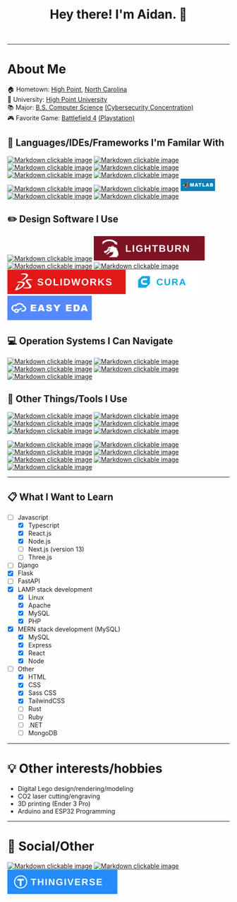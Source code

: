 <div align="center">
    <h1>Hey there! I'm Aidan. 👋</h1>
    <img src="https://komarev.com/ghpvc/?username=akk20&style=flat-square&color=blue" alt=""/>
</div>

----

# About Me
🏠 Hometown: [High Point](https://www.highpointnc.gov/), [North Carolina](https://www.nc.gov/)  
🏫 University: [High Point University](https://www.highpoint.edu/)  
📚 Major: [B.S. Computer Science](https://www.highpoint.edu/computerscience/) [(Cybersecurity Concentration)](https://www.ibm.com/topics/cybersecurity)  
🎮 Favorite Game: [Battlefield 4](https://www.ea.com/games/battlefield/battlefield-4) [(Playstation)](https://www.playstation.com/en-us/)

## 📜 Languages/IDEs/Frameworks I'm Familar With
[![Markdown clickable image](https://img.shields.io/badge/C%2B%2B-00599C?style=for-the-badge&logo=c%2B%2B&logoColor=white "C++")](https://en.wikipedia.org/wiki/C%2B%2B)
[![Markdown clickable image](https://img.shields.io/badge/JavaScript-323330?style=for-the-badge&logo=javascript&logoColor=F7DF1E "JavaScript")](https://www.javascript.com/)
[![Markdown clickable image](https://img.shields.io/badge/TypeScript-007ACC?style=for-the-badge&logo=typescript&logoColor=white "TypeScript")](https://www.typescriptlang.org/)
[![Markdown clickable image](https://img.shields.io/badge/Python-FFD43B?style=for-the-badge&logo=python&logoColor=darkgreen "Python")](https://www.python.org/)
[![Markdown clickable image](https://img.shields.io/badge/MySQL-005C84?style=for-the-badge&logo=mysql&logoColor=white "MySQL")](https://www.mysql.com/)
[![Markdown clickable image](https://img.shields.io/badge/Atom-66595C?style=for-the-badge&logo=Atom&logoColor=white "Atom")](https://atom.io/)
[![Markdown clickable image](https://img.shields.io/badge/PowerShell-5391FE?style=for-the-badge&logo=PowerShell&logoColor=white "PowerShell")](https://docs.microsoft.com/en-us/powershell/)
[![Markdown clickable image](https://img.shields.io/badge/Arduino_IDE-00979D?style=for-the-badge&logo=arduino&logoColor=white "Arduino IDE")](https://www.arduino.cc/en/software)
[![Markdown clickable image](/assets/badges/MATLAB_Badge.png "MATLAB")](https://www.mathworks.com/products/matlab.html)
[![Markdown clickable image](https://img.shields.io/badge/HTML5-E34F26?style=for-the-badge&logo=html5&logoColor=white "HTML5")](https://html.com/html5/)
[![Markdown clickable image](https://img.shields.io/badge/CSS3-1572B6?style=for-the-badge&logo=css3&logoColor=white "CSS3")](https://en.wikipedia.org/wiki/CSS)
<!-- [![Markdown clickable image](https://img.shields.io/badge/PHP-777BB4?style=for-the-badge&logo=php&logoColor=white "PHP")](https://www.php.net/) -->

## ✏️ Design Software I Use
[![Markdown clickable image](https://img.shields.io/badge/Inkscape-000000?style=for-the-badge&logo=Inkscape&logoColor=white "Inkscape")](https://inkscape.org/)
[![Markdown clickable image](/assets/badges/LightBurn_Badge.svg "LightBurn")](https://lightburnsoftware.com/)
[![Markdown clickable image](https://img.shields.io/badge/gimp-5C5543?style=for-the-badge&logo=gimp&logoColor=white "Gimp")](https://www.gimp.org/)
[![Markdown clickable image](https://img.shields.io/badge/blender-%23F5792A.svg?style=for-the-badge&logo=blender&logoColor=white "Blender")](https://www.blender.org/)
[![Markdown clickable image](/assets/badges/SolidWorks_Badge.svg "SolidWorks")](https://www.solidworks.com/)
[![Markdown clickable image](/assets/badges/Cura_Badge.svg "Cura")](https://ultimaker.com/software/ultimaker-cura)
[![Markdown clickable image](/assets/badges/EasyEDA_Badge.svg "EasyEDA")](https://easyeda.com/)

## 💻 Operation Systems I Can Navigate
[![Markdown clickable image](https://img.shields.io/badge/Windows-0078D6?style=for-the-badge&logo=windows&logoColor=white "Windows")](https://www.microsoft.com/en-us/windows)
[![Markdown clickable image](https://img.shields.io/badge/Ubuntu-E95420?style=for-the-badge&logo=ubuntu&logoColor=white "Ubuntu")](https://ubuntu.com/)
[![Markdown clickable image](https://img.shields.io/badge/Android-3DDC84?style=for-the-badge&logo=android&logoColor=white "Android")](https://www.android.com/)
[![Markdown clickable image](https://img.shields.io/badge/iOS-000000?style=for-the-badge&logo=ios&logoColor=white "iOS")](https://www.apple.com/)
[![Markdown clickable image](https://img.shields.io/badge/mac%20os-000000?style=for-the-badge&logo=apple&logoColor=white "Mac OS")](https://www.apple.com/)


## 🔧 Other Things/Tools I Use
[![Markdown clickable image](https://img.shields.io/badge/Arduino-00979D?style=for-the-badge&logo=Arduino&logoColor=white "Arduino")](https://www.arduino.cc/)
[![Markdown clickable image](https://img.shields.io/badge/Raspberry%20Pi-A22846?style=for-the-badge&logo=Raspberry%20Pi&logoColor=white "Raspberry Pi")](https://www.raspberrypi.org/)
[![Markdown clickable image](https://img.shields.io/badge/Discord-7289DA?style=for-the-badge&logo=discord&logoColor=white "Discord")](https://discord.com/)
[![Markdown clickable image](https://img.shields.io/badge/Slack-4A154B?style=for-the-badge&logo=slack&logoColor=white "Slack")](https://slack.com/)
[![Markdown clickable image](https://img.shields.io/badge/Google_Cloud-4285F4?style=for-the-badge&logo=google-cloud&logoColor=white "Google Cloud")](https://cloud.google.com/)
[![Markdown clickable image](https://img.shields.io/badge/Google%20Sheets-34A853?style=for-the-badge&logo=google-sheets&logoColor=white "Google Sheets")](https://www.google.com/sheets/about/)

[![Markdown clickable image](https://img.shields.io/badge/Microsoft_Access-A4373A?style=for-the-badge&logo=microsoft-access&logoColor=white "Microsoft Access")](https://www.microsoft.com/en-us/microsoft-365/access)
[![Markdown clickable image](https://img.shields.io/badge/Microsoft_Excel-217346?style=for-the-badge&logo=microsoft-excel&logoColor=white "Microsoft Excel")](https://www.microsoft.com/en-us/microsoft-365/excel)
[![Markdown clickable image](https://img.shields.io/badge/Microsoft_Office-D83B01?style=for-the-badge&logo=microsoft-office&logoColor=white "Microsoft Office")](https://www.microsoft.com/en-us/microsoft-365)
[![Markdown clickable image](https://img.shields.io/badge/Microsoft_PowerPoint-B7472A?style=for-the-badge&logo=microsoft-powerpoint&logoColor=white "Microsoft PowerPoint")](https://www.microsoft.com/en-us/microsoft-365/powerpoint)
[![Markdown clickable image](https://img.shields.io/badge/Microsoft_Word-2B579A?style=for-the-badge&logo=microsoft-word&logoColor=white "Microsoft Word")](https://www.microsoft.com/en-us/microsoft-365/word)
[![Markdown clickable image](https://img.shields.io/badge/Microsoft_SharePoint-0078D4?style=for-the-badge&logo=microsoft-sharepoint&logoColor=white "Microsoft Sharepoint")](https://www.microsoft.com/en-us/microsoft-365/sharepoint/collaboration)
[![Markdown clickable image](https://img.shields.io/badge/Microsoft_Teams-6264A7?style=for-the-badge&logo=microsoft-teams&logoColor=white "Microsoft Teams")](https://www.microsoft.com/en-us/microsoft-teams/group-chat-software)



----

## 📋 What I Want to Learn
- [ ] Javascript
    - [x] Typescript
    - [x] React.js
    - [x] Node.js
    - [ ] Next.js (version 13)
    - [ ] Three.js
- [ ] Django
- [x] Flask
- [ ] FastAPI
- [x] LAMP stack development
    - [x] Linux
    - [x] Apache  
    - [x] MySQL
    - [x] PHP
- [x] MERN stack development (MySQL)
    - [x] MySQL
    - [x] Express
    - [x] React
    - [x] Node
- [ ] Other
    - [x] HTML
    - [x] CSS
    - [X] Sass CSS
    - [x] TailwindCSS
    - [ ] Rust
    - [ ] Ruby
    - [ ] .NET
    - [ ] MongoDB

----

# 💡 Other interests/hobbies
- Digital Lego design/rendering/modeling
- CO2 laser cutting/engraving
- 3D printing (Ender 3 Pro)
- Arduino and ESP32 Programming

----

# 💬 Social/Other
[![Markdown clickable image](https://img.shields.io/badge/LinkedIn-0077B5?style=for-the-badge&logo=linkedin&logoColor=white "aidankelley")](https://www.linkedin.com/in/aidankelley/)
[![Markdown clickable image](https://img.shields.io/badge/Instagram-E4405F?style=for-the-badge&logo=instagram&logoColor=white "aidankelley5")](https://www.instagram.com/aidankelley5/)
[![Markdown clickable image](/assets/badges/Thingiverse_Badge.svg "Tactical_Geek")](https://www.thingiverse.com/tactical_geek/designs)
